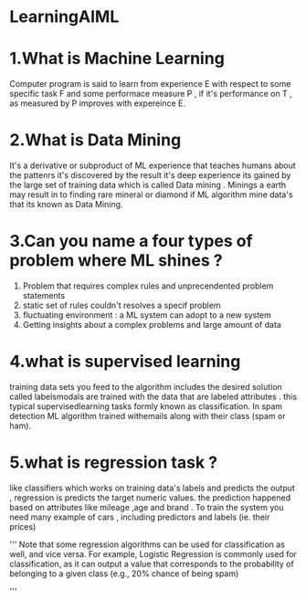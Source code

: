 # LearningAIML

# 1.What is Machine Learning

Computer program is said to learn from experience E with respect to some specific task F and some performace measure P , if it's performance on T , as measured by P improves with expereince E.

# 2.What is Data Mining

It's a derivative or subproduct of ML experience that teaches humans about the pattenrs it's discovered by the result it's deep experience its gained by the large set of training data which is called Data mining . Minings a earth may result in to finding rare mineral or diamond
if ML algorithm mine data's that its known as Data Mining.

# 3.Can you name a four types of problem where ML shines ?

1. Problem that requires complex rules and unprecendented problem statements
2. static set of rules couldn't resolves a specif problem
3. fluctuating environment : a ML system can adopt to a new system
4. Getting insights about a complex problems and large amount of data

# 4.what is supervised learning

training data sets you feed to the algorithm includes the desired solution called labelsmodals are trained with the data that are labeled attributes . this typical supervisedlearning tasks formly known as classification. In spam detection ML algorithm trained withemails along with their class (spam or ham).

# 5.what is regression task ?

like classifiers which works on training data's labels and predicts the output , regression is predicts the target numeric values. the prediction happened based on attributes like mileage ,age and brand . To train the system you need many example of cars , including predictors and labels (ie. their prices)

'''
Note that some regression algorithms can be used for classification as well, and vice
versa. For example, Logistic Regression is commonly used for classification, as it can
output a value that corresponds to the probability of belonging to a given class (e.g.,
20% chance of being spam)

'''
